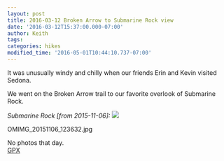 ```yaml
---
layout: post
title: 2016-03-12 Broken Arrow to Submarine Rock view
date: '2016-03-12T15:37:00.000-07:00'
author: Keith
tags: 
categories: hikes
modified_time: '2016-05-01T10:44:10.737-07:00'
---
```


It was unusually windy and chilly when our friends Erin and Kevin
visited Sedona.

We went on the Broken Arrow trail to our favorite overlook of Submarine Rock.  

*Submarine Rock [from 2015-11-06]:*
[![](
https://lh3.googleusercontent.com/pw/ACtC-3dTI3s5wFQ1cIoGSNNqqu_3vWPe9DOnx4vIDQJgDe96dqhymR7mUzRMLXQXd6jHoAKiz4zTJ1Dipu-ykCroFG7UgazOUbQpXkrb3tqCAx6RX8_Rq1KdI-57fjjJZm4qZgjmQjOexbhcQkksuD37-baXUg=w800-no-tmp.jpg
)](
https://lh3.googleusercontent.com/pw/ACtC-3dTI3s5wFQ1cIoGSNNqqu_3vWPe9DOnx4vIDQJgDe96dqhymR7mUzRMLXQXd6jHoAKiz4zTJ1Dipu-ykCroFG7UgazOUbQpXkrb3tqCAx6RX8_Rq1KdI-57fjjJZm4qZgjmQjOexbhcQkksuD37-baXUg=w0-no-tmp.jpg
)

OMIMG_20151106_123632.jpg

No photos that day.  
[GPX](https://drive.google.com/file/d/0B05YxhE9Av-PZjBGVlJESXdic1E/view?usp=sharing)  
  
